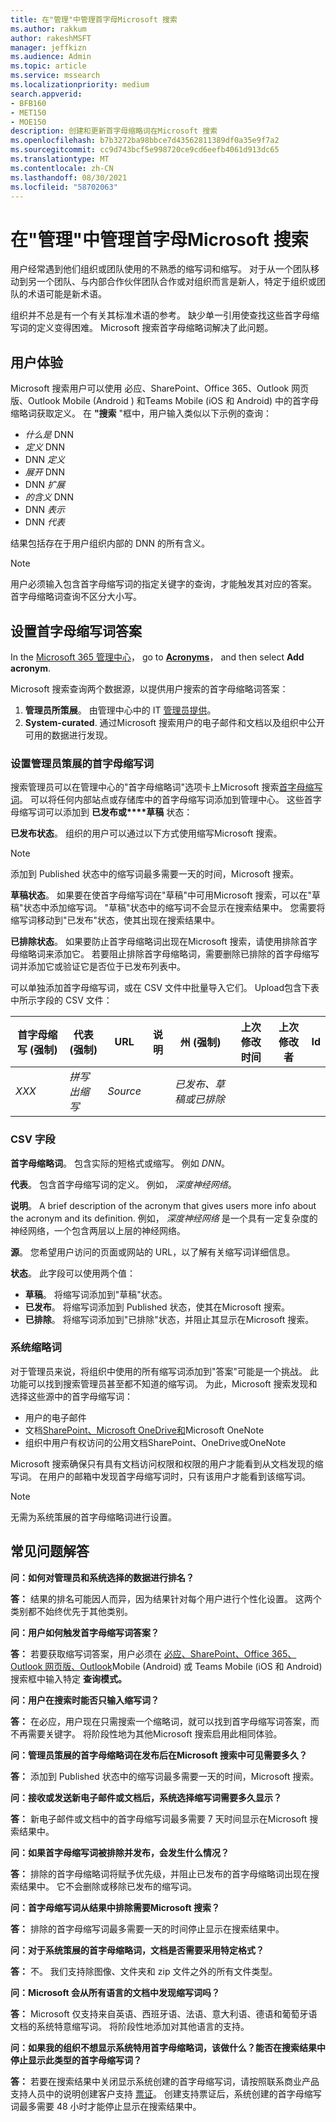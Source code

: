 ```yaml
---
title: 在"管理"中管理首字母Microsoft 搜索
ms.author: rakkum
author: rakeshMSFT
manager: jeffkizn
ms.audience: Admin
ms.topic: article
ms.service: mssearch
ms.localizationpriority: medium
search.appverid:
- BFB160
- MET150
- MOE150
description: 创建和更新首字母缩略词在Microsoft 搜索
ms.openlocfilehash: b7b3272ba98bbce7d43562811389df0a35e9f7a2
ms.sourcegitcommit: cc9d743bcf5e998720ce9cd6eefb4061d913dc65
ms.translationtype: MT
ms.contentlocale: zh-CN
ms.lasthandoff: 08/30/2021
ms.locfileid: "58702063"
---
```

# <a name="manage-acronyms-answers-in-microsoft-search"></a>在"管理"中管理首字母Microsoft 搜索

用户经常遇到他们组织或团队使用的不熟悉的缩写词和缩写。 对于从一个团队移动到另一个团队、与内部合作伙伴团队合作或对组织而言是新人，特定于组织或团队的术语可能是新术语。

组织并不总是有一个有关其标准术语的参考。 缺少单一引用使查找这些首字母缩写词的定义变得困难。 Microsoft 搜索首字母缩略词解决了此问题。

## <a name="what-users-experience"></a>用户体验

Microsoft 搜索用户可以使用 必应、SharePoint、Office 365、Outlook 网页版、Outlook Mobile (Android [](https://products.office.com/sharepoint/collaboration)) 和[](https://Office.com)Teams Mobile (iOS 和 Android) 中的首字母缩略词获取定义。 [](https://Bing.com) 在 **"搜索** "框中，用户输入类似以下示例的查询：

- *什么是* DNN
- *定义* DNN
- DNN *定义*
- *展开* DNN
- DNN *扩展*
- *的含义* DNN
- DNN *表示*
- DNN *代表*

结果包括存在于用户组织内部的 DNN 的所有含义。

> [!NOTE]
> 用户必须输入包含首字母缩写词的指定关键字的查询，才能触发其对应的答案。 首字母缩略词查询不区分大小写。

## <a name="set-up-acronyms-answers"></a>设置首字母缩写词答案

In the [Microsoft 365 管理中心](https://admin.microsoft.com)， go to [**Acronyms**](https://admin.microsoft.com/Adminportal/Home#/MicrosoftSearch/acronyms)， and then select **Add acronym**.

Microsoft 搜索查询两个数据源，以提供用户搜索的首字母缩略词答案：

1. **管理员所策展**。 由管理中心中的 IT [管理员提供](https://admin.microsoft.com/Adminportal/Home#/MicrosoftSearch/acronyms)。
2. **System-curated**. 通过Microsoft 搜索用户的电子邮件和文档以及组织中公开可用的数据进行发现。

### <a name="set-up-admin-curated-acronyms"></a>设置管理员策展的首字母缩写词

搜索管理员可以在管理中心的"首字母缩略词"[](https://admin.microsoft.com/Adminportal/Home#/MicrosoftSearch/acronyms)选项卡上Microsoft 搜索[首字母缩写词](https://admin.microsoft.com/Adminportal/Home#/MicrosoftSearch)。 可以将任何内部站点或存储库中的首字母缩写词添加到管理中心。 这些首字母缩写词可以添加到 **已发布或****草稿** 状态：

**已发布状态**。 组织的用户可以通过以下方式使用缩写Microsoft 搜索。

> [!NOTE]
> 添加到 Published 状态中的缩写词最多需要一天的时间，Microsoft 搜索。

**草稿状态**。 如果要在使首字母缩写词在"草稿"中可用Microsoft 搜索，可以在"草稿"状态中添加缩写词。 "草稿"状态中的缩写词不会显示在搜索结果中。 您需要将缩写词移动到"已发布"状态，使其出现在搜索结果中。

**已排除状态**。 如果要防止首字母缩略词出现在Microsoft 搜索，请使用排除首字母缩略词来添加它。  若要阻止排除首字母缩略词，需要删除已排除的首字母缩写词并添加它或验证它是否位于已发布列表中。

可以单独添加首字母缩写词，或在 CSV 文件中批量导入它们。 Upload包含下表中所示字段的 CSV 文件：

| 首字母缩写 (强制)  | 代表 (强制)  | URL | 说明  | 州 (强制)  | 上次修改时间 | 上次修改者 | Id |
| --------- | --------- | --------- | ---------- | --------- |--------- |--------- |--------- |
| *XXX* | *拼写出缩写* | *Source* |  | *已发布、草稿或已排除* |  |  |  |

### <a name="csv-fields"></a>CSV 字段

**首字母缩略词**。 包含实际的短格式或缩写。 例如 *DNN*。

**代表**。 包含首字母缩写词的定义。 例如， *深度神经网络*。

**说明**。 A brief description of the acronym that gives users more info about the acronym and its definition. 例如， *深度神经网络* 是一个具有一定复杂度的神经网络，一个包含两层以上层的神经网络。

**源**。 您希望用户访问的页面或网站的 URL，以了解有关缩写词详细信息。

**状态**。 此字段可以使用两个值：

- **草稿**。 将缩写词添加到"草稿"状态。
- **已发布**。 将缩写词添加到 Published 状态，使其在Microsoft 搜索。
- **已排除**。 将缩写词添加到"已排除"状态，并阻止其显示在Microsoft 搜索。

### <a name="system-curated-acronyms"></a>系统缩略词

对于管理员来说，将组织中使用的所有缩写词添加到"答案"可能是一个挑战。 此功能可以找到搜索管理员甚至都不知道的缩写词。 为此，Microsoft 搜索发现和选择这些源中的首字母缩写词：

- 用户的电子邮件
- 文档[](https://products.office.com/sharepoint/collaboration)[SharePoint、Microsoft OneDrive]( https://onedrive.live.com/about/)[和](https://www.onenote.com/)Microsoft OneNote
- 组织中用户有权访问的公用文档SharePoint、OneDrive或OneNote

Microsoft 搜索确保只有具有文档访问权限和权限的用户才能看到从文档发现的缩写词。 在用户的邮箱中发现首字母缩写词时，只有该用户才能看到该缩写词。

> [!NOTE]
> 无需为系统策展的首字母缩略词进行设置。

## <a name="frequently-asked-questions"></a>常见问题解答

**问：如何对管理员和系统选择的数据进行排名？**

**答：** 结果的排名可能因人而异，因为结果针对每个用户进行个性化设置。 这两个类别都不始终优先于其他类别。

**问：用户如何触发首字母缩写词答案？**

**答：** 若要获取缩写词答案，用户必须在 [必应、SharePoint、Office 365、Outlook 网页版、Outlook](https://bing.com)Mobile ([](https://products.office.com/sharepoint/collaboration)Android) [](https://Office.com)或 Teams Mobile (iOS 和 Android) 搜索框中输入特定 **查询模式。**

**问：用户在搜索时能否只输入缩写词？**

**答：** 在必应，用户现在只需搜索一个缩略词，就可以找到首字母缩写词答案，而不再需要关键字。 将阶段性地为其他Microsoft 搜索启用此相同体验。

**问：管理员策展的首字母缩略词在发布后在Microsoft 搜索中可见需要多久？**

**答：** 添加到 Published 状态中的缩写词最多需要一天的时间，Microsoft 搜索。

**问：接收或发送新电子邮件或文档后，系统选择缩写词需要多久显示？**

**答：** 新电子邮件或文档中的首字母缩写词最多需要 7 天时间显示在Microsoft 搜索结果中。

**问：如果首字母缩写词被排除并发布，会发生什么情况？**

**答：** 排除的首字母缩略词将赋予优先级，并阻止已发布的首字母缩略词出现在搜索结果中。 它不会删除或移除已发布的缩写词。

**问：首字母缩写词从结果中排除需要Microsoft 搜索？**

**答：** 排除的首字母缩写词最多需要一天的时间停止显示在搜索结果中。

**问：对于系统策展的首字母缩略词，文档是否需要采用特定格式？**

**答：** 不。 我们支持除图像、文件夹和 zip 文件之外的所有文件类型。

**问：Microsoft 会从所有语言的文档中发现缩写词吗？**

**答：** Microsoft 仅支持来自英语、西班牙语、法语、意大利语、德语和葡萄牙语文档的系统特意缩写词。 将阶段性地添加对其他语言的支持。

**问：如果我的组织不想显示系统特用首字母缩略词，该做什么？能否在搜索结果中停止显示此类型的首字母缩写词？**

**答：** 若要在搜索结果中关闭显示系统创建的首字母缩写词，请按照联系商业产品支持人员中的说明创建客户支持 [票证](/microsoft-365/admin/contact-support-for-business-products)。
创建支持票证后，系统创建的首字母缩写词最多需要 48 小时才能停止显示在搜索结果中。
